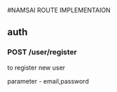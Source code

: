 #NAMSAI ROUTE IMPLEMENTAION

## auth

### POST /user/register

to register new user

parameter - email,password
